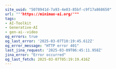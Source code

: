 ```yaml
---
site_uuid: "5078941d-7a93-4e03-85bf-c9f17a868650"
url: ""'https://minimax-ai.org/'""
tags:
- AI-Toolkit
- Generative-AI
- gen-ai--video
og_errors: true
og_last_error: '2025-03-07T10:19:45.612Z'
og_error_message: "HTTP error 401"
last_jina_request: '2025-03-09T06:45:11.958Z'
jina_error: "Error occurred"
og_last_fetch: 2025-03-07T05:19:19.416Z
---
```


